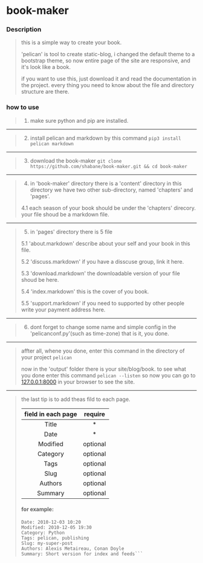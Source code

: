 # book-maker

### Description
> this is a simple way to create your book.
>
> 'pelican' is tool to create static-blog, i changed the default theme to a bootstrap theme,
> so now entire page of the site are responsive, and it's look like a book.
> 
> if you want to use this, just download it and read the documentation in the project.
> every thing you need to know about the file and directory structure are there.

### how to use
> 1. make sure python and pip are installed.
---
> 2. install pelican and markdown by this command ```pip3 install pelican markdown```
---
> 3. download the book-maker ```git clone https://github.com/shabane/book-maker.git && cd book-maker```
---
> 4. in 'book-maker' directory there is a 'content' directory in this directory we have two other sub-directory,
> named 'chapters' and 'pages'.
>
> 4.1 each season of your book should be under the 'chapters' direcory. your file shoud be a markdown file.
---
> 5. in 'pages' directory there is 5 file
>
> 5.1 'about.markdown' describe about your self and your book in this file.
>
> 5.2 'discuss.markdown' if you have a disscuse group, link it here.
>
> 5.3 'download.markdown' the downloadable version of your file shoud be here.
>
> 5.4 'index.markdown' this is the cover of you book.
>
> 5.5 'support.markdown' if you need to supported by other people write your payment address here.
---
> 6. dont forget to change some name and simple config in the 'pelicanconf.py'(such as time-zone) that is it, you done.
---
> affter all, whene you done, enter this command in the directory of your project ```pelican```
>
> now in the 'output' folder there is your site/blog/book. to see what you done enter this command ```pelican --listen```
> so now you can go to [127.0.0.1:8000](http://127.0.0.1:8000) in your browser to see the site.
---
> the last tip is to add theas fild to each page.
>
> |field in each page|require|
> |:-----:|:-----------------:|
> |Title|*|
> |Date|*|
> |Modified|optional|
> |Category|optional|
> |Tags|optional|
> |Slug|optional|
> |Authors|optional|
> |Summary|optional|
>
> #### for example:
> ```Title: My super title
> Date: 2010-12-03 10:20
> Modified: 2010-12-05 19:30
> Category: Python
> Tags: pelican, publishing
> Slug: my-super-post
> Authors: Alexis Metaireau, Conan Doyle
> Summary: Short version for index and feeds```


